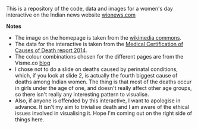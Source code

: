 This is a repository of the code, data and images for a women's day interactive on the Indian news website [wionews.com](http://www.wionews.com)

**Notes**
* The image on the homepage is taken from the [wikimedia commons](https://commons.wikimedia.org/wiki/File:Female_shadow_anatomy_without_labels.svg).
* The data for the interactive is taken from the [Medical Certification of Causes of Death report 2014](www.censusindia.gov.in/2011-Documents/mccd_Report1/mccd_report_2014.pdf).
* The colour combinations chosen for the different pages are from the Visme.co [blog](http://blog.visme.co/color-combinations/)
* I chose not to do a slide on deaths caused by perinatal conditions, which, if you look at slide 2, is actually the fourth biggest cause of deaths among Indian women. The thing is that most of the deaths occur in girls under the age of one, and doesn't really affect other age groups, so there isn't really any interesting pattern to visualise.
* Also, if anyone is offended by this interactive, I want to apologise in advance. It isn't my aim to trivialise death and I am aware of the ethical issues involved in visualising it. Hope I'm coming out on the right side of things here.



